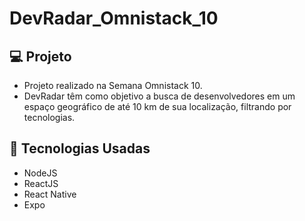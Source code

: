 # DevRadar_Omnistack_10

## 💻  Projeto
- Projeto realizado na Semana Omnistack 10. 
- DevRadar têm como objetivo a busca de desenvolvedores em um espaço geográfico de até 10 km de sua localização, filtrando por tecnologias.

## 🚀  Tecnologias Usadas
- NodeJS
- ReactJS
- React Native
- Expo
